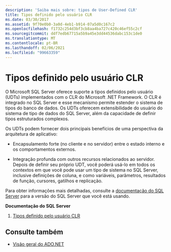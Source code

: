 ```yaml
---
description: 'Saiba mais sobre: tipos de User-Defined CLR'
title: Tipos definido pelo usuário CLR
ms.date: 03/30/2017
ms.assetid: 9f70e0b0-3a0d-4eb1-b914-07a5d0c167c2
ms.openlocfilehash: f1732c254d3bf3cb8aa4ba727c420c46ef55c2cf
ms.sourcegitcommit: ddf7edb67715a5b9a45e3dd44536dabc153c1de0
ms.translationtype: MT
ms.contentlocale: pt-BR
ms.lasthandoff: 02/06/2021
ms.locfileid: "99663359"
---
```

# <a name="clr-user-defined-types"></a>Tipos definido pelo usuário CLR

O Microsoft SQL Server oferece suporte a tipos definidos pelo usuário (UDTs) implementados com o CLR do Microsoft .NET Framework. O CLR é integrado no SQL Server e esse mecanismo permite estender o sistema de tipos do banco de dados. Os UDTs oferecem extensibilidade do usuário do sistema de tipo de dados do SQL Server, além da capacidade de definir tipos estruturados complexos.  
  
 Os UDTs podem fornecer dois principais benefícios de uma perspectiva da arquitetura de aplicativo:  
  
- Encapsulamento forte (no cliente e no servidor) entre o estado interno e os comportamentos externos.  
  
- Integração profunda com outros recursos relacionados ao servidor. Depois de definir seu próprio UDT, você poderá usá-lo em todos os contextos em que você pode usar um tipo de sistema no SQL Server, inclusive definições de coluna, e como variáveis, parâmetros, resultados de função, cursores, gatilhos e replicação.  
  
 Para obter informações mais detalhadas, consulte a [documentação do SQL Server](/sql) para a versão do SQL Server que você está usando.
  
 **Documentação do SQL Server**
  
1. [Tipos definido pelo usuário CLR](/sql/relational-databases/clr-integration-database-objects-user-defined-types/clr-user-defined-types)  
  
## <a name="see-also"></a>Consulte também

- [Visão geral do ADO.NET](../ado-net-overview.md)
